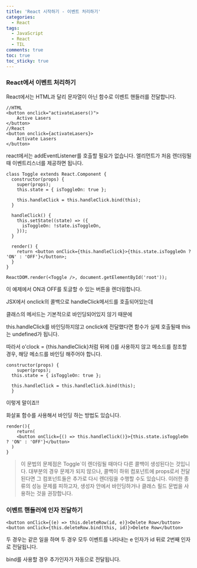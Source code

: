 ```yaml
---
title: 'React 시작하기 - 이벤트 처리하기'
categories:
  - React
tags:
  - JavaScript
  - React
  - TIL
comments: true
toc: true
toc_sticky: true
---
```




### React에서 이벤트 처리하기

React에서는 HTML과 달리 문자열이 아닌 함수로 이벤트 핸들러를 전달합니다.



```react
//HTML
<button onclick="activateLasers()">
	Active Lasers
</button>
//React
<button onclick={activateLasers}>
	Activate Lasers
</button>
```

react에서는 addEventListener를 호출할 필요가 없습니다. 엘리먼트가 처음 렌더링될때 이벤트리스너를 제공하면 됩니다.



```react
class Toggle extends React.Component {
  constructor(props) {
    super(props);
    this.state = { isToggleOn: true };

    this.handleClick = this.handleClick.bind(this);
  }

  handleClick() {
    this.setState((state) => ({
      isToggleOn: !state.isToggleOn,
    }));
  }

  render() {
    return <button onClick={this.handleClick}>{this.state.isToggleOn ? 'ON' : 'OFF'}</button>;
  }
}

ReactDOM.render(<Toggle />, document.getElementById('root'));
```

이 예제에서 ON과 OFF를 토글할 수 있는 버튼을 렌더링합니다.

JSX에서 onclick의 콜백으로 handleClick메서드를 호출되어있는데

클래스의 메서드는 기본적으로 바인딩되어있지 않기 때문에 

this.handleClick를 바인딩하지않고 onclick에 전달했다면 함수가 실제 호출될때 this는 undefined가 됩니다.

따라서 o'clock = {this.handleClick}처럼 뒤에 ()를 사용하지 않고 메소드를 참조할 경우, 해당 메소드를 바인딩 해주어야 합니다.

```react
constructor(props) {
	super(props);
  this.state = { isToggleOn: true };

  this.handleClick = this.handleClick.bind(this);
  }
```

이렇게 말이죠!!

화살표 함수를 사용해서 바인딩 하는 방법도 있습니다.

```react
render(){
	return(
  	<button onClick={() => this.handleClick()}>{this.state.isToggleOn ? 'ON' : 'OFF'}</button>
  )	
}
```

> 이 문법의 문제점은 Toggle`이 렌더링될 때마다 다른 콜백이 생성된다는 것입니다. 대부분의 경우 문제가 되지 않으나, 콜백이 하위 컴포넌트에 props로서 전달된다면 그 컴포넌트들은 추가로 다시 렌더링을 수행할 수도 있습니다. 이러한 종류의 성능 문제를 피하고자, 생성자 안에서 바인딩하거나 클래스 필드 문법을 사용하는 것을 권장합니다.



### 이벤트 핸들러에 인자 전달하기

```react
<button onClick={(e) => this.deleteRow(id, e)}>Delete Row</button>
<button onClick={this.deleteRow.bind(this, id)}>Delete Row</button>
```

두 경우는 같은 일을 하며 두 경우 모두 이벤트를 나타내는 e 인자가 id 뒤로 2번째 인자로 전달됩니다.

bind를 사용할 경우 추가인자가 자동으로 전달됩니다.

